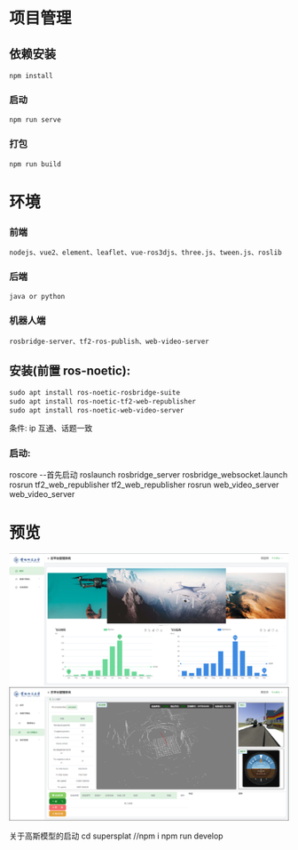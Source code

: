 # 项目管理

## 依赖安装

```
npm install
```

### 启动

```
npm run serve
```

### 打包

```
npm run build
```

# 环境

### 前端

```
nodejs、vue2、element、leaflet、vue-ros3djs、three.js、tween.js、roslib
```

### 后端

```
java or python
```

### 机器人端

```
rosbridge-server、tf2-ros-publish、web-video-server
```

## 安装(前置 ros-noetic):

```
sudo apt install ros-noetic-rosbridge-suite
sudo apt install ros-noetic-tf2-web-republisher
sudo apt install ros-noetic-web-video-server
```

条件: ip 互通、话题一致

### 启动:

roscore --首先启动
roslaunch rosbridge_server rosbridge_websocket.launch
rosrun tf2_web_republisher tf2_web_republisher
rosrun web_video_server web_video_server

# 预览

![Image text](https://github.com/Kirito-oo1/cloud_platform_ui/blob/main/examplePageImage/home.png)
![Image text](https://github.com/Kirito-oo1/cloud_platform_ui/blob/main/examplePageImage/uva20241120.png)


关于高斯模型的启动
cd supersplat
//npm i
npm run develop
